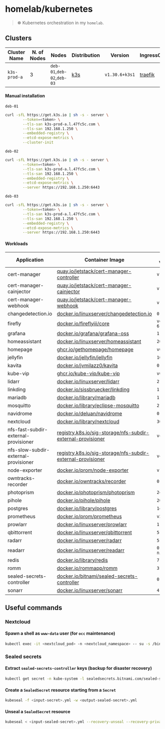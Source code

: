 # homelab/kubernetes

> ☸️ Kubernetes orchestration in my `homelab`.

## Clusters

| Cluster Name | N. of Nodes | Nodes | Distribution | Version | IngressController |
| ------------ | ----------- | ----- | ------------ | ------- | ----------------- |
| `k3s-prod-a` | 3 | `deb-01`,`deb-02`,`deb-03` | [k3s](https://k3s.io/) | `v1.30.6+k3s1` | [traefik](https://doc.traefik.io/traefik) |

#### Manual installation

`deb-01`
```sh
curl -sfL https://get.k3s.io | sh -s - server \
        --token=<token> \
        --tls-san k3s-prod-a.l.47fc5c.com \
        --tls-san 192.168.1.250 \
        --embedded-registry \
        --etcd-expose-metrics \
        --cluster-init
```

`deb-02`
```sh
curl -sfL https://get.k3s.io | sh -s - server \
        --token=<token> \
        --tls-san k3s-prod-a.l.47fc5c.com \
        --tls-san 192.168.1.250 \
        --embedded-registry \
        --etcd-expose-metrics \
        --server https://192.168.1.250:6443
```

`deb-03`
```sh
curl -sfL https://get.k3s.io | sh -s - server \
        --token=<token> \
        --tls-san k3s-prod-a.l.47fc5c.com \
        --tls-san 192.168.1.250 \
        --embedded-registry \
        --etcd-expose-metrics \
        --server https://192.168.1.250:6443
```

#### Workloads

| Application | Container Image | Image Version | Manifest Digest (SHA256) |
| ----------- | --------------- | ------------- | ------------------- |
| cert-manager | [quay.io/jetstack/cert-manager-controller](https://quay.io/jetstack/cert-manager-controller) | `v1.16.2` | `de97c3767802e33d3096ad9b276598ceee3ed92a0c67907221581b36c8ad055f` |
| cert-manager-cainjector | [quay.io/jetstack/cert-manager-cainjector](https://quay.io/jetstack/cert-manager-cainjector) | `v1.16.2` | `0a1f62ea3390a73239c0b4214e0ada1fb89c52d30677aebcdc3ca54508996511` |
| cert-manager-webhook | [quay.io/jetstack/cert-manager-webhook](https://quay.io/jetstack/cert-manager-webhook) | `v1.16.2` | `25d87dff68f00587a3e76a1e5d530d40b6f0f7872e6d634db01a593047849109` |
| changedetection.io | [docker.io/linuxserver/changedetection.io](https://hub.docker.com/r/linuxserver/changedetection.io) | `0.48.05` | `9b6a05a7ae2896a746ad9b55a56918b242d1768293c3cdbbdf7d179620514c88` |
| firefly | [docker.io/fireflyiii/core](https://hub.docker.com/r/fireflyiii/core) | `version-6.1.21` | `68b79eeb4d54060d715f4c3ea1f6e11e633b3446f6cf705034320ed1b9bea935` |
| grafana | [docker.io/grafana/grafana-oss](https://hub.docker.com/r/grafana/grafana-oss) | `11.2.2` | `bc4bf0f6981764044ec565fac1c85c53d947be3a9bd2300824a243e87412cce4` |
| homeassistant | [docker.io/linuxserver/homeassistant](https://hub.docker.com/r/linuxserver/homeassistant) | `2024.10.2` | `b8997c5e7989f9cd8a59ffadb9dadd724373b763d8ddc1c80ef618e0e4601eb4` |
| homepage | [ghcr.io/gethomepage/homepage](https://github.com/gethomepage/homepage/pkgs/container/homepage) | `v0.9.11` | `bc737801896bb823f67135d16ae7be2b94a95da5c67243162196a2a0ea8ea281` |
| jellyfin | [docker.io/jellyfin/jellyfin](https://hub.docker.com/r/jellyfin/jellyfin) | `10.9.11` | `efc2f4ebef76f0e8d3ea49c87b4c61c7d8847e496dc1fd5a91ce6652e33c116f` |
| kavita | [docker.io/jvmilazz0/kavita](https://hub.docker.com/r/jvmilazz0/kavita) | `0.8.4` | `7f4d5de5f9a5a842a83324429d59730b761dca422b8aa2caf28155aa42996421` |
| kube-vip | [ghcr.io/kube-vip/kube-vip](https://github.com/kube-vip/kube-vip/pkgs/container/kube-vip) | `v0.8.8` | `-` |
| lidarr | [docker.io/linuxserver/lidarr](https://hub.docker.com/r/linuxserver/lidarr) | `2.7.1` | `46b8237b38950dcad3dc24ca5f5aaa68359c78e024ccc792192263004173a86a` |
| linkding | [docker.io/sissbruecker/linkding](https://hub.docker.com/r/sissbruecker/linkding) | `1.36.0` | `019a5d00596ed762f0001ebcc6a0aa2263dbf8a01ec0f3ae5add24cb68caea8b` |
| mariadb | [docker.io/library/mariadb](https://hub.docker.com/_/mariadb) | `11.5.2` | `6683de3c6fc21fb7edcd4d3abcfc591329faeec3fc933fbc4260a2db7a60fed5` |
| mosquitto | [docker.io/library/eclipse-mosquitto](https://hub.docker.com/_/eclipse-mosquitto) | `2.0.20` | `c16ebb350bd1509a33ee09edb5bafe4579fe53ae189b756362701bfdc2c0f931` |
| navidrome | [docker.io/deluan/navidrome](https://hub.docker.com/r/deluan/navidrome) | `0.53.3` | `6b9e2f5fb7f03dbc116d86ad5fc614c312b326e46638c0438bb14c91a0a49b59` |
| nextcloud | [docker.io/library/nextcloud](https://hub.docker.com/_/nextcloud) | `30.0.0` | `c293951861b5036eb8ec48a14584348fc6699e2e718d785ae8f7551f3befe5d2` |
| nfs-fast-subdir-external-provisioner | [registry.k8s.io/sig-storage/nfs-subdir-external-provisioner](registry.k8s.io/sig-storage/nfs-subdir-external-provisioner) | `v4.0.2` | `374f80dde8bbd498b1083348dd076b8d8d9f9b35386a793f102d5deebe593626` |
| nfs-slow-subdir-external-provisioner | [registry.k8s.io/sig-storage/nfs-subdir-external-provisioner](registry.k8s.io/sig-storage/nfs-subdir-external-provisioner) | `v4.0.2` | `374f80dde8bbd498b1083348dd076b8d8d9f9b35386a793f102d5deebe593626` |
| node-exporter | [docker.io/prom/node-exporter](https://hub.docker.com/r/prom/node-exporter) | `v1.8.2` | `065914c03336590ebed517e7df38520f0efb44465fde4123c3f6b7328f5a9396` |
| owntracks-recorder | [docker.io/owntracks/recorder](https://hub.docker.com/r/owntracks/recorder) | `0.9.9` | `35d717a7cd18f9c41c01404a809f3e722c828bc6137d4c06c2f15f4046fa7a44` |
| photoprism | [docker.io/photoprism/photoprism](https://hub.docker.com/r/photoprism/photoprism) | `240915` | `32da029428be9335889ab13f03ea839201af49c2a1699c8f7c4de5b5911e2e1a` |
| pihole | [docker.io/pihole/pihole](https://hub.docker.com/r/pihole/pihole) | `2024.07.0` | `e53305e9e00d7ac283763ca9f323cc95a47d0113a1e02eb9c6849f309d6202dd` |
| postgres | [docker.io/library/postgres](https://hub.docker.com/_/postgres) | `14.15` | `f104f501cd403abdc56cd17fab81fad0b15754e8dce818e20300a17a3628700f` |
| prometheus | [docker.io/prom/prometheus](https://hub.docker.com/r/prom/prometheus) | `v2.54.1` | `69961df6ffa67598048a31aa2822d61f3c93b91d7db24e44d9bb03f99d520da9` |
| prowlarr | [docker.io/linuxserver/prowlarr](https://hub.docker.com/r/linuxserver/prowlarr) | `1.25.4` | `e6d760f17399cd40093ed7e40af7160bc638e6a9690a9c8d024699b5129c1aaa` |
| qbittorrent | [docker.io/linuxserver/qbittorrent](https://hub.docker.com/r/linuxserver/qbittorrent) | `5.0.0` | `758c19794b7da7f6c39d9d35d4b07693dac41e0f727b7622fce116ee79375e5c` |
| radarr | [docker.io/linuxserver/radarr](https://hub.docker.com/r/linuxserver/radarr) | `5.15.1` | `8144ce04ec85cc838f3a4a5ca944947095b7df11db0a3e34074d0c8505861f83` |
| readarr | [docker.io/linuxserver/readarr](https://hub.docker.com/r/linuxserver/readarr) | `0.4.4-nightly` | `c97e38836da9e8b28f40e2d529f4b336b5187dbd7032ff5d0d58e5fe578e82f7` |
| redis | [docker.io/library/redis](https://hub.docker.com/_/redis) | `7.4.1` | `126cc4da63a39000ce527ae644b880d26608d27d8b7d35b3ee37670f5ee55eea` |
| romm | [docker.io/rommapp/romm](https://hub.docker.com/r/rommapp/romm) | `3.6.0` | `c51f96b2ccb155b213fa9b7ebee6a39801e451c9b172291c3e70af8a30d37789` |
| sealed-secrets-controller | [docker.io/bitnami/sealed-secrets-controller](https://hub.docker.com/r/bitnami/sealed-secrets-controller) | `0.27.1` | `18024029150211e677b79d1ed61cc2e6ac7b2cf2479a76fd5a98bb38d29ed06c` |
| sonarr | [docker.io/linuxserver/sonarr](https://hub.docker.com/r/linuxserver/sonarr) | `4.0.10` | `d5a4e51ac29de5d896ec739cb727f3d80cac16d821315c7f2302a3e69832d9ca` |

## Useful commands

### Nextcloud

#### Spawn a shell as `www-data` user (for `occ` maintenance)

```sh
kubectl exec -it <nextcloud_pod> -n <nextcloud_namespace> -- su -s /bin/bash - www-data
```

### Sealed secrets

#### Extract `sealed-secrets-controller` keys (backup for disaster recovery)

```sh
kubectl get secret -n kube-system -l sealedsecrets.bitnami.com/sealed-secrets-key -o yaml > sealed-secrets-controller.key
```

#### Create a `SealedSecret` resource starting from a `Secret`

```sh
kubeseal -f <input-secret>.yml -w <output-sealed-secret>.yml
```

#### Unseal a `SealedSecret` resource

```sh
kubeseal < <input-sealed-secret>.yml --recovery-unseal --recovery-private-key <sealed-secrets-controller-secret-key>.key -o yaml > <output-secret>.yml
```
